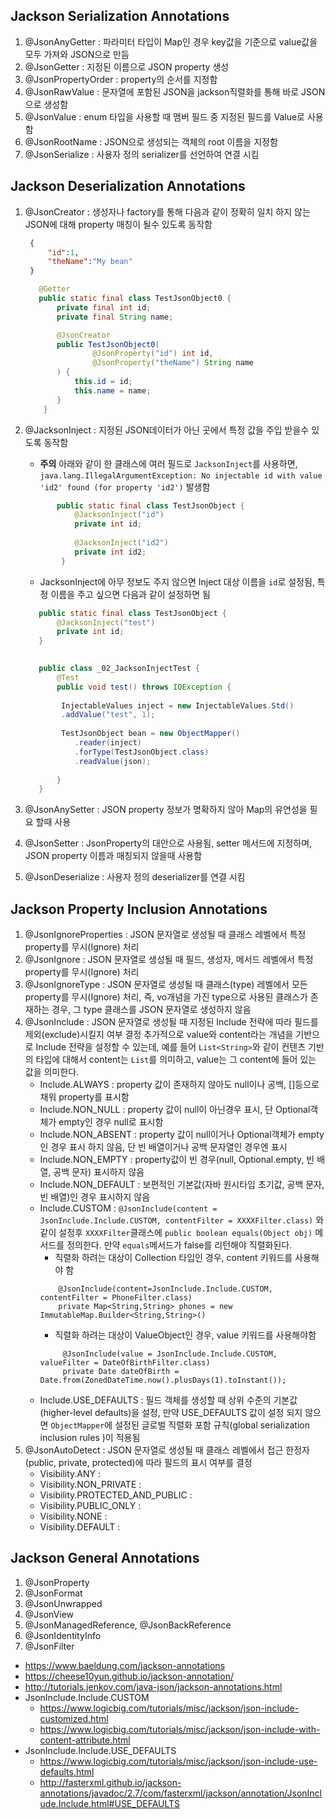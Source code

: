 
## Jackson Serialization Annotations
1. @JsonAnyGetter : 파라미터 타입이 Map인 경우 key값을 기준으로 value값을 모두 가져와 JSON으로 만듬 
2. @JsonGetter : 지정된 이름으로 JSON property 생성
3. @JsonPropertyOrder : property의 순서를 지정함
4. @JsonRawValue : 문자열에 포함된 JSON을 jackson직렬화를 통해 바로 JSON으로 생성함
5. @JsonValue : enum 타입을 사용할 때 맴버 필드 중 지정된 필드를 Value로 사용함
6. @JsonRootName : JSON으로 생성되는 객체의 root 이름을 지정함
7. @JsonSerialize : 사용자 정의 serializer를 선언하여 연결 시킴

## Jackson Deserialization Annotations
1. @JsonCreator : 생성자나 factory를 통해 다음과 같이 정확히 일치 하지 않는 JSON에 대해 property 매칭이 될수 있도록 동작함
    ```json
     {
         "id":1,
         "theName":"My bean"
     }
    ```
    ```java
       @Getter
       public static final class TestJsonObject0 {
           private final int id;
           private final String name;
   
           @JsonCreator
           public TestJsonObject0(
                   @JsonProperty("id") int id,
                   @JsonProperty("theName") String name
           ) {
               this.id = id;
               this.name = name;
           }
        }
    ```
2. @JacksonInject : 지정된 JSON데이터가 아닌 곳에서 특정 값을 주입 받을수 있도록 동작함
    - __주의__ 아래와 같이 한 클래스에 여러 필드로 ```JacksonInject```를 사용하면,
    ```java.lang.IllegalArgumentException: No injectable id with value 'id2' found (for property 'id2')``` 발생함
    ```java
           public static final class TestJsonObject {
               @JacksonInject("id")
               private int id;
       
               @JacksonInject("id2")
               private int id2;
            }
    ```
    - JacksonInject에 아무 정보도 주지 않으면 Inject 대상 이름을 ```id```로 설정됨, 특정 이름을 주고 싶으면 다음과 같이 설정하면 됨
    ```java
       public static final class TestJsonObject {
           @JacksonInject("test")
           private int id;
       }
       
    ```
    ```java
       public class _02_JacksonInjectTest {
           @Test
           public void test() throws IOException {
            
            InjectableValues inject = new InjectableValues.Std()
            .addValue("test", 1);
         
            TestJsonObject bean = new ObjectMapper()
               .reader(inject)
               .forType(TestJsonObject.class)
               .readValue(json);
              
           }
       }
    ```

3. @JsonAnySetter : JSON property 정보가 명확하지 않아 Map의 유연성을 필요 할때 사용
4. @JsonSetter : JsonProperty의 대안으로 사용됨, setter 메서드에 지정하며, JSON property 이름과 매칭되지 않을때 사용함
5. @JsonDeserialize : 사용자 정의 deserializer를 연결 시킴

## Jackson Property Inclusion Annotations
1. @JsonIgnoreProperties : JSON 문자열로 생성될 때 클래스 레벨에서 특정 property를 무시(Ignore) 처리
2. @JsonIgnore : JSON 문자열로 생성될 때 필드, 생성자, 메서드 레벨에서 특정 property를 무시(Ignore) 처리
3. @JsonIgnoreType : JSON 문자열로 생성될 때 클래스(type) 레벨에서 모든 property를 무시(Ignore) 처리,
즉, vo개념을 가진 type으로 사용된 클래스가 존재하는 경우, 그 type 클래스를 JSON 문자열로 생성하지 않음
4. @JsonInclude : JSON 문자열로 생성될 때 지정된 Include 전략에 따라 필드를 제외(exclude)시킬지 여부 결정
추가적으로 value와 content라는 개념을 기반으로 Include 전략을 설정할 수 있는데, 예를 들어 ```List<String>```와 같이
컨텐츠 기반의 타입에 대해서 content는 ```List```를 의미하고, value는 그 content에 들어 있는 값을 의미한다.
    - Include.ALWAYS : property 값이 존재하지 않아도 null이나 공백, []등으로 채워 property를 표시함
    - Include.NON_NULL : property 값이 null이 아닌경우 표시, 단 Optional객체가 empty인 경우 null로 표시함
    - Include.NON_ABSENT : property 값이 null이거나 Optional객체가 empty인 경우 표시 하지 않음, 단 빈 배열이거나 공백 문자열인 경우엔 표시
    - Include.NON_EMPTY : property값이 빈 경우(null, Optional.empty, 빈 배열, 공백 문자) 표시하지 않음
    - Include.NON_DEFAULT : 보편적인 기본값(자바 원시타입 초기값, 공백 문자, 빈 배열)인 경우 표시하지 않음
    - Include.CUSTOM : ```@JsonInclude(content = JsonInclude.Include.CUSTOM, contentFilter = XXXXFilter.class)``` 와 같이 설정후
    ```XXXXFilter```클래스에 ```public boolean equals(Object obj)``` 메서드를 정의한다. 만약 ```equals```메서드가 false를 리턴해야 직렬화된다.
        - 직렬화 하려는 대상이 Collection 타입인 경우, content 키워드를 사용해야 함 
        ```
            @JsonInclude(content=JsonInclude.Include.CUSTOM, contentFilter = PhoneFilter.class)
            private Map<String,String> phones = new ImmutableMap.Builder<String,String>()
        ```
        - 직렬화 하려는 대상이 ValueObject인 경우, value 키워드를 사용해야함
        ```
             @JsonInclude(value = JsonInclude.Include.CUSTOM, valueFilter = DateOfBirthFilter.class)
             private Date dateOfBirth = Date.from(ZonedDateTime.now().plusDays(1).toInstant());
        ```
    - Include.USE_DEFAULTS : 필드 객체를 생성할 때 상위 수준의 기본값(higher-level defaults)을 설정, 만약 USE_DEFAULTS 값이 설정 되지 않으면 
    ```ObjectMapper```에 설정된 글로벌 직렬화 포함 규칙(global serialization inclusion rules )이 적용됨
5. @JsonAutoDetect : JSON 문자열로 생성될 때 클래스 레벨에서 접근 한정자(public, private, protected)에 따라 필드의 표시 여부를 결정
    - Visibility.ANY : 
    - Visibility.NON_PRIVATE : 
    - Visibility.PROTECTED_AND_PUBLIC : 
    - Visibility.PUBLIC_ONLY : 
    - Visibility.NONE : 
    - Visibility.DEFAULT : 

## Jackson General Annotations
1. @JsonProperty
2. @JsonFormat
3. @JsonUnwrapped
4. @JsonView
5. @JsonManagedReference, @JsonBackReference
6. @JsonIdentityInfo
7. @JsonFilter

- https://www.baeldung.com/jackson-annotations
- https://cheese10yun.github.io/jackson-annotation/
- http://tutorials.jenkov.com/java-json/jackson-annotations.html
- JsonInclude.Include.CUSTOM
    - https://www.logicbig.com/tutorials/misc/jackson/json-include-customized.html
    - https://www.logicbig.com/tutorials/misc/jackson/json-include-with-content-attribute.html
- JsonInclude.Include.USE_DEFAULTS
    - https://www.logicbig.com/tutorials/misc/jackson/json-include-use-defaults.html
    - http://fasterxml.github.io/jackson-annotations/javadoc/2.7/com/fasterxml/jackson/annotation/JsonInclude.Include.html#USE_DEFAULTS